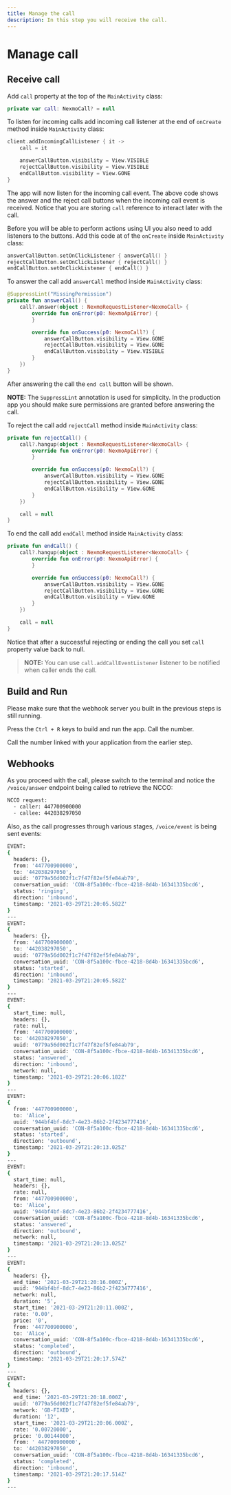 ```yaml
---
title: Manage the call
description: In this step you will receive the call.
---
```


# Manage call

## Receive call

Add `call` property at the top of the `MainActivity` class:

```kotlin
private var call: NexmoCall? = null
```

To listen for incoming calls add incoming call listener at the end of `onCreate` method inside `MainActivity` class:

```kotlin
client.addIncomingCallListener { it ->
    call = it

    answerCallButton.visibility = View.VISIBLE
    rejectCallButton.visibility = View.VISIBLE
    endCallButton.visibility = View.GONE
}
```

The app will now listen for the incoming call event. The above code shows the answer and the reject call buttons when the incoming call event is received. Notice that you are storing `call` reference to interact later with the call.

Before you will be able to perform actions using UI you also need to add listeners to the buttons. Add this code at of the `onCreate` inside `MainActivity` class:

```kotlin
answerCallButton.setOnClickListener { answerCall() }
rejectCallButton.setOnClickListener { rejectCall() }
endCallButton.setOnClickListener { endCall() }
```

To answer the call add `answerCall` method inside `MainActivity` class:

```kotlin
@SuppressLint("MissingPermission")
private fun answerCall() {
    call?.answer(object : NexmoRequestListener<NexmoCall> {
        override fun onError(p0: NexmoApiError) {
        }

        override fun onSuccess(p0: NexmoCall?) {
            answerCallButton.visibility = View.GONE
            rejectCallButton.visibility = View.GONE
            endCallButton.visibility = View.VISIBLE
        }
    })
}
```

After answering the call the `end call` button will be shown.

**NOTE:** The `SuppressLint` annotation is used for simplicity. In the production app you should make sure permissions are granted before answering the call.

To reject the call add `rejectCall` method inside `MainActivity` class:

```kotlin
private fun rejectCall() {
    call?.hangup(object : NexmoRequestListener<NexmoCall> {
        override fun onError(p0: NexmoApiError) {
        }

        override fun onSuccess(p0: NexmoCall?) {
            answerCallButton.visibility = View.GONE
            rejectCallButton.visibility = View.GONE
            endCallButton.visibility = View.GONE
        }
    })

    call = null
}
```

To end the call add `endCall` method inside `MainActivity` class:

```kotlin
private fun endCall() {
    call?.hangup(object : NexmoRequestListener<NexmoCall> {
        override fun onError(p0: NexmoApiError) {
        }

        override fun onSuccess(p0: NexmoCall?) {
            answerCallButton.visibility = View.GONE
            rejectCallButton.visibility = View.GONE
            endCallButton.visibility = View.GONE
        }
    })

    call = null
}
```

Notice that after a successful rejecting or ending the call you set `call` property value back to null.

> **NOTE:** You can use `call.addCallEventListener` listener to be notified when caller ends the call.

## Build and Run

Please make sure that the webhook server you built in the previous steps is still running. 

Press the `Ctrl + R` keys to build and run the app. Call the number.

Call the number linked with your application from the earlier step.

## Webhooks

As you proceed with the call, please switch to the terminal and notice the `/voice/answer` endpoint being called to retrieve the NCCO:

```bash
NCCO request:
  - caller: 447700900000
  - callee: 442038297050
```

Also, as the call progresses through various stages, `/voice/event` is being sent events:

```bash
EVENT:
{
  headers: {},
  from: '447700900000',
  to: '442038297050',
  uuid: '0779a56d002f1c7f47f82ef5fe84ab79',
  conversation_uuid: 'CON-8f5a100c-fbce-4218-8d4b-16341335bcd6',
  status: 'ringing',
  direction: 'inbound',
  timestamp: '2021-03-29T21:20:05.582Z'
}
---
EVENT:
{
  headers: {},
  from: '447700900000',
  to: '442038297050',
  uuid: '0779a56d002f1c7f47f82ef5fe84ab79',
  conversation_uuid: 'CON-8f5a100c-fbce-4218-8d4b-16341335bcd6',
  status: 'started',
  direction: 'inbound',
  timestamp: '2021-03-29T21:20:05.582Z'
}
---
EVENT:
{
  start_time: null,
  headers: {},
  rate: null,
  from: '447700900000',
  to: '442038297050',
  uuid: '0779a56d002f1c7f47f82ef5fe84ab79',
  conversation_uuid: 'CON-8f5a100c-fbce-4218-8d4b-16341335bcd6',
  status: 'answered',
  direction: 'inbound',
  network: null,
  timestamp: '2021-03-29T21:20:06.182Z'
}
---
EVENT:
{
  from: '447700900000',
  to: 'Alice',
  uuid: '944bf4bf-8dc7-4e23-86b2-2f4234777416',
  conversation_uuid: 'CON-8f5a100c-fbce-4218-8d4b-16341335bcd6',
  status: 'started',
  direction: 'outbound',
  timestamp: '2021-03-29T21:20:13.025Z'
}
---
EVENT:
{
  start_time: null,
  headers: {},
  rate: null,
  from: '447700900000',
  to: 'Alice',
  uuid: '944bf4bf-8dc7-4e23-86b2-2f4234777416',
  conversation_uuid: 'CON-8f5a100c-fbce-4218-8d4b-16341335bcd6',
  status: 'answered',
  direction: 'outbound',
  network: null,
  timestamp: '2021-03-29T21:20:13.025Z'
}
---
EVENT:
{
  headers: {},
  end_time: '2021-03-29T21:20:16.000Z',
  uuid: '944bf4bf-8dc7-4e23-86b2-2f4234777416',
  network: null,
  duration: '5',
  start_time: '2021-03-29T21:20:11.000Z',
  rate: '0.00',
  price: '0',
  from: '447700900000',
  to: 'Alice',
  conversation_uuid: 'CON-8f5a100c-fbce-4218-8d4b-16341335bcd6',
  status: 'completed',
  direction: 'outbound',
  timestamp: '2021-03-29T21:20:17.574Z'
}
---
EVENT:
{
  headers: {},
  end_time: '2021-03-29T21:20:18.000Z',
  uuid: '0779a56d002f1c7f47f82ef5fe84ab79',
  network: 'GB-FIXED',
  duration: '12',
  start_time: '2021-03-29T21:20:06.000Z',
  rate: '0.00720000',
  price: '0.00144000',
  from: ' 447700900000',
  to: '442038297050',
  conversation_uuid: 'CON-8f5a100c-fbce-4218-8d4b-16341335bcd6',
  status: 'completed',
  direction: 'inbound',
  timestamp: '2021-03-29T21:20:17.514Z'
}
---
```